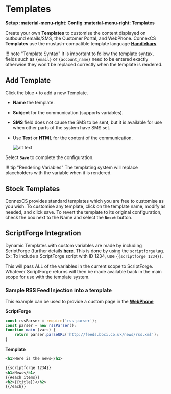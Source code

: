 # Templates
**Setup :material-menu-right: Config :material-menu-right: Templates**

Create your own **Templates** to customise the content displayed on outbound emails/SMS, the Customer Portal, and WebPhone. ConnexCS **Templates** use the mustash-compatible template language [**Handlebars**](https://handlebarsjs.com/guide/).

!!! note "Template Syntax"
    It is important to follow the template syntax, fields such as `{email}` or `{account_name}` need to be entered exactly otherwise they won't be replaced correctly when the template is rendered. 

## Add Template
Click the blue **`+`** to add a new Template. 

+ **Name** the template.
+ **Subject** for the communication (supports variables).
+ **SMS** field does not cause the SMS to be sent, but it is available for use when other parts of the system have SMS set. 
+ Use **Text** or **HTML** for the content of the communication. 

    ![alt text][addtemp]
 
 Select **`Save`** to complete the configuration. 

!!! tip "Rendering Variables"
    The templating system will replace placeholders with the variable when it is rendered.

## Stock Templates
ConnexCS provides standard templates which you are free to customise as you wish. To customise any template, click on the template name, modify as needed, and click save. To revert the template to its original configuration, check the box next to the Name and select the **`Reset`** button. 

## ScriptForge Integration  
Dynamic Templates with custom variables are made by including ScriptForge (further details [**here**](https://docs.connexcs.com/developers/scriptforge/). This is done by using the `scriptforge` tag. Ex: To include a ScriptForge script with ID 1234, use `{{scriptforge 1234}}`. 

This will pass ALL of the variables in the current scope to ScriptForge. Whatever ScriptForge returns will then be made available back in the main scope for use with the template system.
  
### Sample RSS Feed Injection into a template

This example can be used to provide a custom page in the [**WebPhone**](https://docs.connexcs.com/setup/integrations/webphone/)

**ScriptForge**

```javascript
const rssParser = require('rss-parser');
const parser = new rssParser();
function main (vars) {
	return parser.parseURL('http://feeds.bbci.co.uk/news/rss.xml');
}
```

**Template**

```xml
<h1>Here is the news</h1>

{{scriptforge 1234}}
<h1>News</h1>
{{#each items}}
<h2>{{title}}</h2>
{{/each}}
```

[addtemp]: /setup/img/addtemplate.png "Add Temp"
